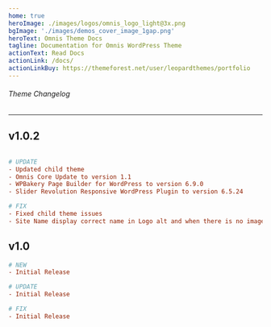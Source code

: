 ```yaml
---
home: true
heroImage: ./images/logos/omnis_logo_light@3x.png
bgImage: './images/demos_cover_image_1gap.png'
heroText: Omnis Theme Docs
tagline: Documentation for Omnis WordPress Theme
actionText: Read Docs
actionLink: /docs/
actionLinkBuy: https://themeforest.net/user/leopardthemes/portfolio
---
```


###### Theme Changelog
---

## **v1.0.2**

``` ini

# UPDATE
- Updated child theme 
- Omnis Core Update to version 1.1 
- WPBakery Page Builder for WordPress to version 6.9.0 
- Slider Revolution Responsive WordPress Plugin to version 6.5.24

# FIX
- Fixed child theme issues
- Site Name display correct name in Logo alt and when there is no image in logo.
```

## **v1.0**

``` ini
# NEW
- Initial Release

# UPDATE
- Initial Release

# FIX
- Initial Release
```